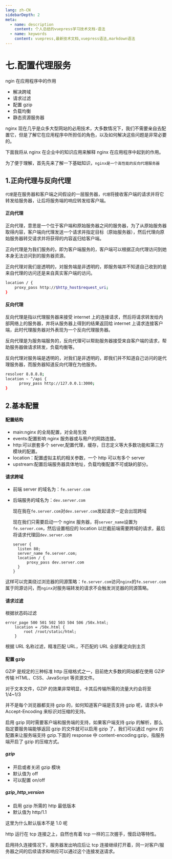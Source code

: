 ```yaml
---
lang: zh-CN
sidebarDepth: 2
meta:
  - name: description
    content: 个人总结的vuepress学习技术文档-语法
  - name: keywords
    content: vuepress,最新技术文档,vuepress语法,markdown语法
---
```


# 七.配置代理服务

ngin 在应用程序中的作用

- 解决跨域
- 请求过滤
- 配置 gzip
- 负载均衡
- 静态资源服务器

nginx 现在几乎是众多大型网站的必用技术，大多数情况下，我们不需要亲自去配置它，但是了解它在应用程序中所担任的角色，以及如何解决这些问题是非常必要的。

下面我将从 nginx 在企业中的知识应用来解释 nginx 在应用程序中起到的作用。

为了便于理解，首先先来了解一下基础知识，`nginx是一个高性能的反向代理服务器`

## 1.正向代理与反向代理

`代理`是在服务器和客户端之间假设的一层服务器，`代理`将接收客户端的请求并将它转发给服务器，让后将服务端的响应转发给客户端。

#### 正向代理

正向代理，意思是一个位于客户端和原始服务器之间的服务器，为了从原始服务器取得内容，客户端向代理发送一个请求并指定目标（原始服务器），然后代理向原始服务器转交请求并将获得的内容返归给客户端。

正向代理是为我们服务的，即为客户端服务的，客户端可以根据正向代理访问到她本身无法访问到的服务器资源。

正向代理对我们是透明的，对服务端是非透明的，即服务端并不知道自己收到的是来自代理的访问还是来自真实客户端的访问。
```sh
location / {
	proxy_pass http://$http_host$request_uri;
}
```

#### 反向代理

反向代理是指以代理服务器来接受 internet 上的连接请求，然后将请求转发给内部网络上的服务器，并将从服务器上得到的结果返回给 internet 上请求连接客户端，此时代理服务器对外表现为一个反向代理服务器。

反向代理是为服务端服务的，反向代理可以帮助服务器接受来自客户端的请求，帮助服务器做请求转发，负载均衡等。

反向代理对服务端是透明的，对我们是非透明的，即我们并不知道自己访问的是代理服务器，而服务器知道反向代理在为他服务。
```sh
resolver 8.8.8.8;
location ~ ^/api {
      proxy_pass http://127.0.0.1:3000;
}
```
## 2.基本配置

#### 配置结构

- main:nginx 的全局配置，对全局生效
- events:配置影响 nginx 服务器或与用户的网路连接。
- http:可以嵌套多个 server,配置代理，缓存，日志定义等大多数功能和第三方模块的配置。
- location：配置虚拟主机的相关参数，一个 http 可以有多个 server
- upstream:配置后端服务器具体地址，负载均衡配置不可或缺的部分。

#### 请求跨域

- 前端 server 的域名为：`fe.server.com`

- 后端服务的域名为：`dev.server.com`

  现在我在`fe.server.com`对`dev.server.com`发起请求一定会出现跨域

  现在我们只需要启动一个 nginx 服务器，将`server_name`设置为`fe.server.com`，然后设置相应的 location 以拦截前端需要跨域的请求，最后将请求代理回`dev.server.com`

  ```
  server {
  	listen 80;
  	server_name fe.server.com;
  	location / {
  		proxy_pass dev.server.com
  	}
  }
  ```

这样可以完美绕过浏览器的同源策略：`fe.server.com`访问`nginx`的`fe.server.com`属于同源访问，而`nginx`对服务端转发的请求不会触发浏览器的同源策略。

#### 请求过滤

根据状态码过滤

```
error_page 500 501 502 503 504 506 /50x.html;
	location = /50x.html {
		root /root/static/html;
	}
```

根据 URL 名称过滤，精准匹配 URL，不匹配的 URL 全部重定向到主页

#### 配置 gzip

GZIP 是规定的三种标准 http 压缩格式之一，目前绝大多数的网站都在使用 GZIP 传输 HTML、CSS、JavaScript 等资源文件。

对于文本文件，GZIP 的效果非常明显，卡其后传输所需的流量大约会将至 1/4~1/3

并不是每个浏览器都支持 gzip 的，如何知道客户端是否支持 gzip 呢，请求头中 Accept-Encoding 来标识对压缩的支持。

启用 gzip 同时需要客户端和服务端的支持，如果客户端支持 gzip 的解析，那么指定要服务端能够返回 gzip 的文件就可以启用 gzip 了，我们可以通过 nginx 的配置来让服务端支持 gzip.下面的 response 中 content-encoding:gzip，指服务端开启了 gzip 的压缩方式。

##### gzip

- 开启或者关闭 gzip 模块
- 默认值为 off
- 可以配置 on/off

##### gzip_http_version

- 启用 gzip 所需的 http 最低版本
- 默认值为 http/1.1

这里为什么默认版本不是 1.0 呢

http 运行在 tcp 连接之上，自然也有着 tcp 一样的三次握手，慢启动等特性。

启用持久连接情况下，服务器发出响应后让 tcp 连接继续打开着，同一对客户/服务器之间的后续请求和响应可以通过这个连接发送请求。
